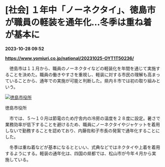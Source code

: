 # [社会] １年中「ノーネクタイ」、徳島市が職員の軽装を通年化…冬季は重ね着が基本に

**2023-10-28 09:52**

**https://www.yomiuri.co.jp/national/20231025-OYT1T50236/**

　徳島市は１１月から、職員のノーネクタイなどの軽装化を年間を通じて実施することを決めた。職員の働きやすさを重視し、軽装に対する市民の理解も高まっていることから、通年での実施が可能と判断した。県内８市では初の取り組みという。

[![徳島市役所](https://www.yomiuri.co.jp/media/2023/10/20231028-OYT1I50105-1.jpg)](https://www.yomiuri.co.jp/pluralphoto/20231028-OYT1I50105/)

徳島市役所

　市では、５～１０月は節電のため庁舎内の冷房の温度を２８度に設定。暑さで業務効率が低下することを避けるため、職員にノーネクタイやジャケットを着用しないで勤務することを認めており、内藤佐和子市長の発案で通年化することにした。

　冬季は重ね着などが基本になるとといい、式典などではネクタイや上着を着用するようにする。軽装の通年化は、四国の県都では、松山市が今年４月から実施している。
